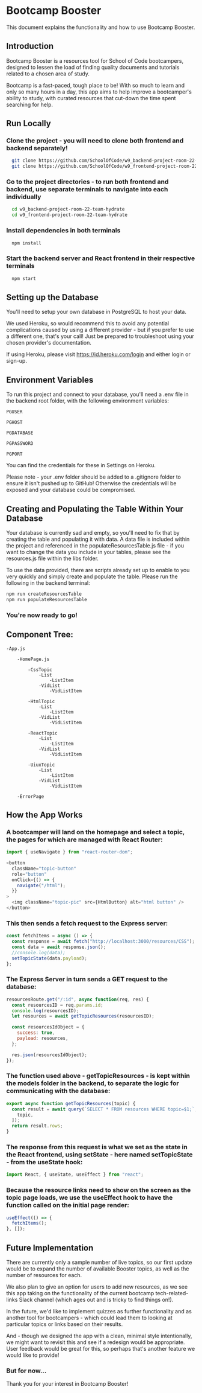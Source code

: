 # Bootcamp Booster

This document explains the functionality and how to use Bootcamp Booster.

## Introduction

Bootcamp Booster is a resources tool for School of Code bootcampers, designed to lessen the load of finding quality documents and tutorials related to a chosen area of study.

Bootcamp is a fast-paced, tough place to be! With so much to learn and only so many hours in a day, this app aims to help improve a bootcamper's ability to study, with curated resources that cut-down the time spent searching for help.

## Run Locally

### Clone the project - you will need to clone both frontend and backend separately!

```bash
  git clone https://github.com/SchoolOfCode/w9_backend-project-room-22-team-hydrate
  git clone https://github.com/SchoolOfCode/w9_frontend-project-room-22-team-hydrate
```

### Go to the project directories - to run both frontend and backend, use separate terminals to navigate into each individually

```bash
  cd w9_backend-project-room-22-team-hydrate
  cd w9_frontend-project-room-22-team-hydrate
```

### Install dependencies in both terminals

```bash
  npm install
```

### Start the backend server and React frontend in their respective terminals

```bash
  npm start
```

## Setting up the Database

You'll need to setup your own database in PostgreSQL to host your data.

We used Heroku, so would recommend this to avoid any potential complications caused by using a different provider - but if you prefer to use a different one, that's your call! Just be prepared to troubleshoot using your chosen provider's documentation.

If using Heroku, please visit https://id.heroku.com/login and either login or sign-up.

## Environment Variables

To run this project and connect to your database, you'll need a .env file in the backend root folder, with the following environment variables:

`PGUSER`

`PGHOST`

`PGDATABASE`

`PGPASSWORD`

`PGPORT`

You can find the credentials for these in Settings on Heroku.

Please note - your .env folder should be added to a .gitignore folder to ensure it isn't pushed up to GitHub! Otherwise the credentials will be exposed and your database could be compromised.

## Creating and Populating the Table Within Your Database

Your database is currently sad and empty, so you'll need to fix that by creating the table and populating it with data. A data file is included within the project and referenced in the populateResourcesTable.js file - if you want to change the data you include in your tables, please see the resources.js file within the libs folder.

To use the data provided, there are scripts already set up to enable to you very quickly and simply create and populate the table. Please run the following in the backend terminal:

```bash
npm run createResourcesTable
npm run populateResourcesTable
```

### You're now ready to go!

## Component Tree:

    -App.js

        -HomePage.js

            -CssTopic
                -List
                    -ListItem
                -VidList
                    -VidListItem

            -HtmlTopic
                -List
                    -ListItem
                -VidList
                    -VidListItem

            -ReactTopic
                -List
                    -ListItem
                -VidList
                    -VidListItem

            -UiuxTopic
                -List
                    -ListItem
                -VidList
                    -VidListItem

        -ErrorPage

## How the App Works

### A bootcamper will land on the homepage and select a topic, the pages for which are managed with React Router:

```js
import { useNavigate } from "react-router-dom";
```

```js
<button
  className="topic-button"
  role="button"
  onClick={() => {
    navigate("/html");
  }}
>
  <img className="topic-pic" src={HtmlButton} alt="html button" />
</button>
```

### This then sends a fetch request to the Express server:

```js
const fetchItems = async () => {
  const response = await fetch("http://localhost:3000/resources/CSS");
  const data = await response.json();
  //console.log(data);
  setTopicState(data.payload);
};
```

### The Express Server in turn sends a GET request to the database:

```js
resourcesRoute.get("/:id", async function(req, res) {
  const resourcesID = req.params.id;
  console.log(resourcesID);
  let resources = await getTopicResources(resourcesID);

  const resourcesIdObject = {
    success: true,
    payload: resources,
  };

  res.json(resourcesIdObject);
});
```

### The function used above - getTopicResources - is kept within the models folder in the backend, to separate the logic for communicating with the database:

```js
export async function getTopicResources(topic) {
  const result = await query(`SELECT * FROM resources WHERE topic=$1;`, [
    topic,
  ]);
  return result.rows;
}
```

### The response from this request is what we set as the state in the React frontend, using setState - here named setTopicState - from the useState hook:

```js
import React, { useState, useEffect } from "react";
```

### Because the resource links need to show on the screen as the topic page loads, we use the useEffect hook to have the function called on the initial page render:

```js
useEffect(() => {
  fetchItems();
}, []);
```

## Future Implementation

There are currently only a sample number of live topics, so our first update would be to expand the number of available Booster topics, as well as the number of resources for each.

We also plan to give an option for users to add new resources, as we see this app taking on the functionality of the current bootcamp tech-related-links Slack channel (which ages out and is tricky to find things on!).

In the future, we'd like to implement quizzes as further functionality and as another tool for bootcampers - which could lead them to looking at particular topics or links based on their results.

And - though we designed the app with a clean, minimal style intentionally, we might want to revisit this and see if a redesign would be appropriate. User feedback would be great for this, so perhaps that's another feature we would like to provide!

### But for now...

Thank you for your interest in Bootcamp Booster!
